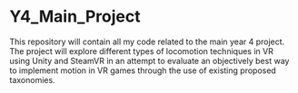 # Y4_Main_Project
This repository will contain all my code related to the main year 4 project. The project will explore different types of locomotion techniques in VR using Unity and SteamVR in an attempt to evaluate an objectively best way to implement motion in VR games through the use of existing proposed taxonomies. 
